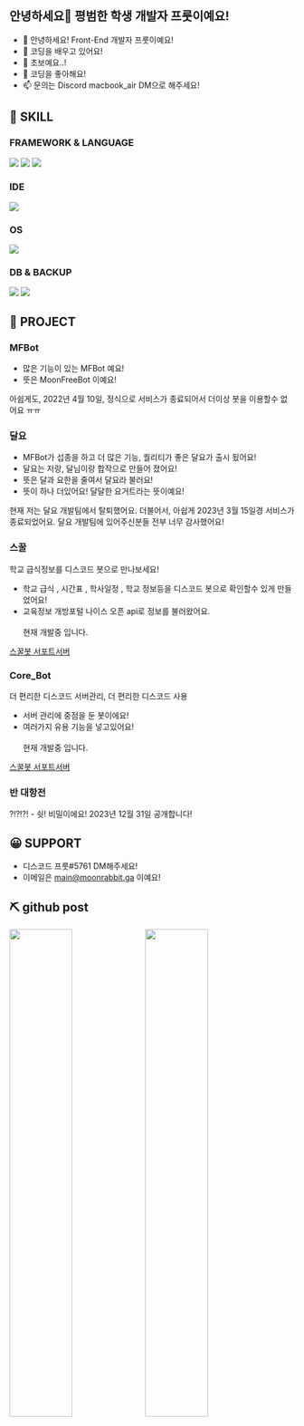## 안녕하세요👋 평범한 학생 개발자 프룻이예요!

- 👋 안녕하세요! Front-End 개발자 프룻이예요!
- 👀 코딩을 배우고 있어요!
- 🌱 초보예요..!
- 💞️ 코딩을 좋아해요!
- 📫 문의는 Discord macbook_air DM으로 해주세요!

## 🔧 SKILL

### FRAMEWORK & LANGUAGE

<img src="https://camo.githubusercontent.com/82f71011229c5256ce47b338820996502ea145711119e79dead54b3bbce7fc11/68747470733a2f2f696d672e736869656c64732e696f2f62616467652f52656163742d2532333230323332613f7374796c653d666f722d7468652d6261646765266c6f676f3d7265616374266c6f676f436f6c6f723d253233363144414642">
<img src="https://img.shields.io/badge/Node.js-339933?style=for-the-badge&amp;logo=nodedotjs&amp;logoColor=white">
<img src="https://img.shields.io/badge/Python-14354C?style=for-the-badge&logo=python&logoColor=white">

### IDE

<img src="https://img.shields.io/badge/Visual_Studio_Code-0078D4?style=for-the-badge&logo=visual%20studio%20code&logoColor=white">

### OS

<img src="https://img.shields.io/badge/Windows-0078D6?style=for-the-badge&logo=windows&logoColor=white">

### DB & BACKUP

<img src="https://img.shields.io/badge/MongoDB-%234ea94b.svg?style=for-the-badge&logo=mongodb&logoColor=white">
<img src="https://img.shields.io/badge/github-%23121011.svg?style=for-the-badge&logo=github&logoColor=white">

## 📮 PROJECT

### MFBot

- 많은 기능이 있는 MFBot 예요!
- 뜻은 MoonFreeBot 이예요!

아쉽게도, 2022년 4월 10일, 정식으로 서비스가 종료되어서 더이상 봇을 이용할수 없어요 ㅠㅠ

### 달요
- MFBot가 섭종을 하고 더 많은 기능, 퀄리티가 좋은 달요가 출시 됬어요!
- 달요는 저랑, 달님이랑 합작으로 만들어 졌어요!
- 뜻은 달과 요한을 줄여서 달요라 불러요!
- 뜻이 하나 더있어요! 달달한 요거트라는 뜻이예요!



현재 저는 달요 개발팀에서 탈퇴했어요. 더불어서, 아쉽게 2023년 3월 15일경 서비스가 종료되었어요.
달요 개발팀에 있어주신분들 전부 너무 감사했어요!

### 스꿀
학교 급식정보를 디스코드 봇으로 만나보세요!

- 학교 급식 , 시간표 , 학사일정 , 학교 정보등을 디스코드 봇으로 확인할수 있게 만들었어요!
- 교육정보 개방포털 나이스 오픈 api로 정보를 불러왔어요.<br></br> 현재 개발중 입니다.

[스꿀봇 서포트서버](https://discord.gg/fDM4nVGq)

### Core_Bot
더 편리한 디스코드 서버관리, 더 편리한 디스코드 사용

- 서버 관리에 중점을 둔 봇이에요!
- 여러가지 유용 기능을 넣고있어요!<br></br> 현재 개발중 입니다.

[스꿀봇 서포트서버](https://discord.gg/fDM4nVGq)

### 반 대항전
?!?!?! - 쉿! 비밀이에요! 2023년 12월 31일 공개합니다!

## 😀 SUPPORT

- 디스코드 프룻#5761 DM해주세요!
- 이메일은 main@moonrabbit.ga 이예요!

## ⛏️ github post

<img align="left" width="47%" src="https://github-readme-stats.vercel.app/api?username=rabbitilove110&show_icons=true&theme=dracula&include_all_commits=true&count_private=true"/>
<img align="left" width="47%" src="https://github-readme-stats.vercel.app/api/top-langs/?username=rabbitilove110&layout=compact&langs_count=7&theme=dracula"/>
